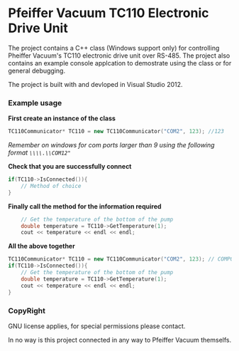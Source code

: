 # Pfeiffer Vacuum TC110 Electronic Drive Unit

The project contains a C++ class (Windows support only) for controlling Pheiffer Vacuum's TC110 electronic drive unit over RS-485. The project also contains an example console applcation to demostrate using the class or for general debugging.

The project is built with and devloped in Visual Studio 2012.

### Example usage
**First create an instance of the class**
```c++
TC110Communicator* TC110 = new TC110Communicator("COM2", 123); //123
```
*Remember on windows for com ports larger than 9 using the following format ```\\\\.\\COM12"```*

**Check that you are successfully connect**
```c++
if(TC110->IsConnected()){
	// Method of choice
}
```

**Finally call the method for the information required**
```c++
	// Get the temperature of the bottom of the pump
	double temperature = TC110->GetTemperature(1);
	cout << temperature << endl << endl;
```

**All the above together**
```c++
TC110Communicator* TC110 = new TC110Communicator("COM2", 123); // COMPORT,  TC110 RS-485 ID
if(TC110->IsConnected()){
	// Get the temperature of the bottom of the pump
	double temperature = TC110->GetTemperature(1);
	cout << temperature << endl << endl;
}
```


### CopyRight
GNU license applies, for special permissions please contact.

In no way is this project connected in any way to Pfeiffer Vacuum themselfs.
